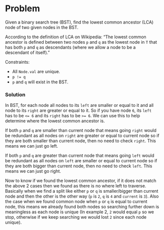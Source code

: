# Problem
Given a binary search tree (BST), find the lowest common ancestor (LCA) node of two given nodes in the BST.

According to the definition of LCA on Wikipedia: “The lowest common ancestor is defined between two nodes `p` and `q` as the lowest node in `T` that has both `p` and `q` as descendants (where we allow a node to be a descendant of itself).”

Constraints:
- All `Node.val` are unique.
- `p != q`
- `p` and `q` will exist in the BST.


### Solution
In BST, for each node all nodes to its `left` are smaller or equal to it and all node to its `right` are greater or equal to it. So if you have node `6`, its `left` has to be `<= 6` and its `right` has to be `>= 6`. We can use this to help determine where the lowest common ancestor is.

If both `p` and `q` are smaller than current node that means going `right` would be redundant as all nodes on `right` are greater or equal to current node so if they are both smaller than current node, then no need to check `right`. This means we can just go left.

If both `p` and `q` are greater than current node that means going `left` would be redundant as all nodes on `left` are smaller or equal to current node so if they are both bigger than current node, then no need to check `left`. This means we can just go right.

Now to know if we found the lowest common ancestor, if it does not match the above 2 cases then we found as there is no where left to traverse. Basically
when we find a split like either `p` or `q` is smaller/bigger than current node and then the other is the other way (`p` is `2`, `q` is `4` and `current` is `3`). Also the case when we found common node when `p` or `q` is equal to current node, this means we already found both nodes so searching further down
is meaningless as each node is unique (In example 2, `2` would equal `p` so we stop, otherwise if we keep searching we would lost `2` since each node unique).
